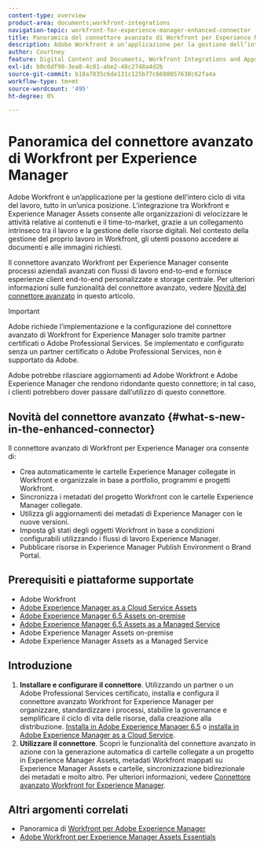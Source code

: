 ```yaml
---
content-type: overview
product-area: documents;workfront-integrations
navigation-topic: workfront-for-experience-manager-enhanced-connector
title: Panoramica del connettore avanzato di Workfront per Experience Manager
description: Adobe Workfront è un’applicazione per la gestione dell’intero ciclo di vita del lavoro, tutto in un’unica posizione. L’integrazione tra Workfront e Experience Manager Assets consente alle organizzazioni di velocizzare le attività relative ai contenuti e il time-to-market, grazie a un collegamento intrinseco tra il lavoro e la gestione delle risorse digitali. Nel contesto della gestione del proprio lavoro in Workfront, gli utenti possono accedere ai documenti e alle immagini richiesti.
author: Courtney
feature: Digital Content and Documents, Workfront Integrations and Apps
exl-id: b0c6df90-3ea8-4c81-abe2-48c2748a4d2b
source-git-commit: b18a7835c6de131c125b77c6688057638c62fa4a
workflow-type: tm+mt
source-wordcount: '495'
ht-degree: 0%

---
```


# Panoramica del connettore avanzato di Workfront per Experience Manager

<!-- Audited: 01/2024 -->

Adobe Workfront è un’applicazione per la gestione dell’intero ciclo di vita del lavoro, tutto in un’unica posizione. L’integrazione tra Workfront e Experience Manager Assets consente alle organizzazioni di velocizzare le attività relative ai contenuti e il time-to-market, grazie a un collegamento intrinseco tra il lavoro e la gestione delle risorse digitali. Nel contesto della gestione del proprio lavoro in Workfront, gli utenti possono accedere ai documenti e alle immagini richiesti.

Il connettore avanzato Workfront per Experience Manager consente processi aziendali avanzati con flussi di lavoro end-to-end e fornisce esperienze client end-to-end personalizzate e storage centrale. Per ulteriori informazioni sulle funzionalità del connettore avanzato, vedere [Novità del connettore avanzato](#what-s-new-in-the-enhanced-connector) in questo articolo.

>[!IMPORTANT]
>
>Adobe richiede l’implementazione e la configurazione del connettore avanzato di Workfront for Experience Manager solo tramite partner certificati o Adobe Professional Services. Se implementato e configurato senza un partner certificato o Adobe Professional Services, non è supportato da Adobe.
>
>Adobe potrebbe rilasciare aggiornamenti ad Adobe Workfront e Adobe Experience Manager che rendono ridondante questo connettore; in tal caso, i clienti potrebbero dover passare dall’utilizzo di questo connettore.

## Novità del connettore avanzato {#what-s-new-in-the-enhanced-connector}

Il connettore avanzato di Workfront per Experience Manager ora consente di:

* Crea automaticamente le cartelle Experience Manager collegate in Workfront e organizzale in base a portfolio, programmi e progetti Workfront.
* Sincronizza i metadati del progetto Workfront con le cartelle Experience Manager collegate.
* Utilizza gli aggiornamenti dei metadati di Experience Manager con le nuove versioni.
* Imposta gli stati degli oggetti Workfront in base a condizioni configurabili utilizzando i flussi di lavoro Experience Manager.
* Pubblicare risorse in Experience Manager Publish Environment o Brand Portal.

## Prerequisiti e piattaforme supportate

* Adobe Workfront
* [Adobe Experience Manager as a Cloud Service Assets](https://helpx.adobe.com/it/legal/product-descriptions/adobe-experience-manager-cloud-service.html)
* [Adobe Experience Manager 6.5 Assets on-premise](https://helpx.adobe.com/it/legal/product-descriptions/adobe-experience-manager-on-premise.html)
* [Adobe Experience Manager 6.5 Assets as a Managed Service](https://helpx.adobe.com/it/legal/product-descriptions/adobe-experience-manager-managed-services.html)
* Adobe Experience Manager Assets on-premise
* Adobe Experience Manager Assets as a Managed Service

## Introduzione

1. **Installare e configurare il connettore**. Utilizzando un partner o un Adobe Professional Services certificato, installa e configura il connettore avanzato Workfront for Experience Manager per organizzare, standardizzare i processi, stabilire la governance e semplificare il ciclo di vita delle risorse, dalla creazione alla distribuzione. [Installa in Adobe Experience Manager 6.5](https://experienceleague.adobe.com/it/docs/experience-manager-65/content/assets/integrations/workfront-integrations) o [installa in Adobe Experience Manager as a Cloud Service](https://experienceleague.adobe.com/it/docs/experience-manager-cloud-service/content/assets/integrations/workfront-connector-install).
1. **Utilizzare il connettore**. Scopri le funzionalità del connettore avanzato in azione con la generazione automatica di cartelle collegate a un progetto in Experience Manager Assets, metadati Workfront mappati su Experience Manager Assets e cartelle, sincronizzazione bidirezionale dei metadati e molto altro. Per ulteriori informazioni, vedere [Connettore avanzato Workfront for Experience Manager](../../../documents/workfront-and-experience-manager-integrations/workfront-for-experience-manager-enhanced-connector/workfront-for-aem-enhanced-connector.md).

## Altri argomenti correlati

* Panoramica di [Workfront per Adobe Experience Manager](https://business.adobe.com/products/workfront/aem-integration.html)
* [Adobe Workfront per Experience Manager Assets Essentials](../../../documents/adobe-workfront-for-experience-manager-assets-essentials/workfront-for-aem-asset-essentials.md)
